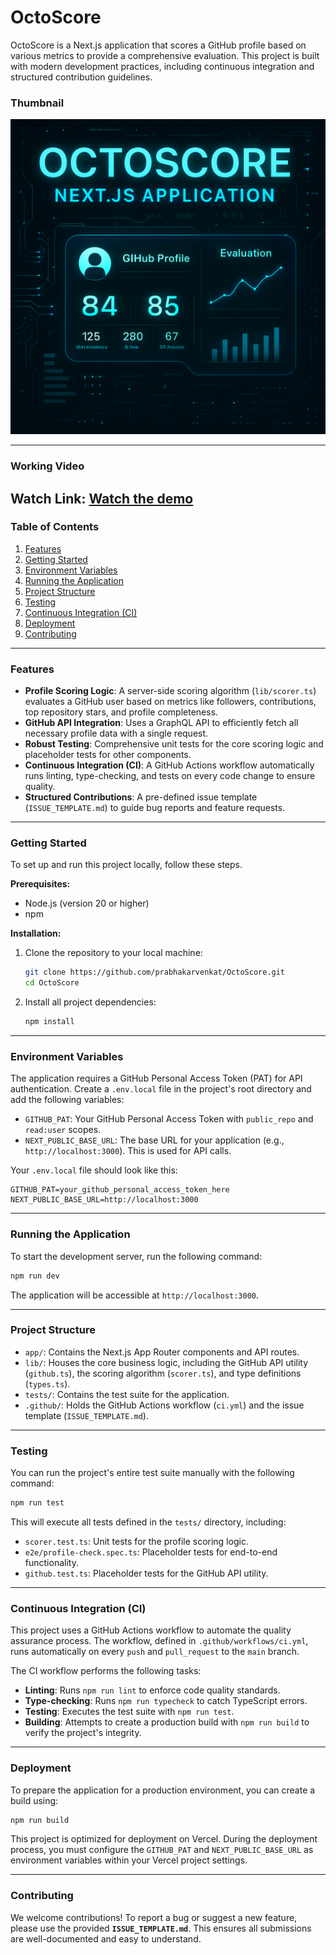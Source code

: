 # OctoScore

OctoScore is a Next.js application that scores a GitHub profile based on various metrics to provide a comprehensive evaluation. This project is built with modern development practices, including continuous integration and structured contribution guidelines.

### Thumbnail
![Picture](https://github.com/prabhakarvenkat/OctoScore/blob/8a8d3aa900bf6da72652d7468cc53b9a90fbef60/octoscore/thumbnail.png)

-----
### Working Video

Watch Link: [Watch the demo](<https://youtu.be/_Nz4VhuS5NU>)
-----

### Table of Contents

1.  [Features](#features)
2.  [Getting Started](#getting-started)
3.  [Environment Variables](#environment-variables)
4.  [Running the Application](#running-the-application)
5.  [Project Structure](#project-structure)
6.  [Testing](#testing)
7.  [Continuous Integration (CI)](#continuous-integration-ci)
8.  [Deployment](#deployment)
9.  [Contributing](#contributing)

-----

### Features

  - **Profile Scoring Logic**: A server-side scoring algorithm (`lib/scorer.ts`) evaluates a GitHub user based on metrics like followers, contributions, top repository stars, and profile completeness.
  - **GitHub API Integration**: Uses a GraphQL API to efficiently fetch all necessary profile data with a single request.
  - **Robust Testing**: Comprehensive unit tests for the core scoring logic and placeholder tests for other components.
  - **Continuous Integration (CI)**: A GitHub Actions workflow automatically runs linting, type-checking, and tests on every code change to ensure quality.
  - **Structured Contributions**: A pre-defined issue template (`ISSUE_TEMPLATE.md`) to guide bug reports and feature requests.

-----

### Getting Started

To set up and run this project locally, follow these steps.

**Prerequisites:**

  * Node.js (version 20 or higher)
  * npm

**Installation:**

1.  Clone the repository to your local machine:
    ```bash
    git clone https://github.com/prabhakarvenkat/OctoScore.git
    cd OctoScore
    ```
2.  Install all project dependencies:
    ```bash
    npm install
    ```

-----

### Environment Variables

The application requires a GitHub Personal Access Token (PAT) for API authentication. Create a `.env.local` file in the project's root directory and add the following variables:

  - `GITHUB_PAT`: Your GitHub Personal Access Token with `public_repo` and `read:user` scopes.
  - `NEXT_PUBLIC_BASE_URL`: The base URL for your application (e.g., `http://localhost:3000`). This is used for API calls.

Your `.env.local` file should look like this:

```
GITHUB_PAT=your_github_personal_access_token_here
NEXT_PUBLIC_BASE_URL=http://localhost:3000
```

-----

### Running the Application

To start the development server, run the following command:

```bash
npm run dev
```

The application will be accessible at `http://localhost:3000`.

-----

### Project Structure

  - `app/`: Contains the Next.js App Router components and API routes.
  - `lib/`: Houses the core business logic, including the GitHub API utility (`github.ts`), the scoring algorithm (`scorer.ts`), and type definitions (`types.ts`).
  - `tests/`: Contains the test suite for the application.
  - `.github/`: Holds the GitHub Actions workflow (`ci.yml`) and the issue template (`ISSUE_TEMPLATE.md`).

-----

### Testing

You can run the project's entire test suite manually with the following command:

```bash
npm run test
```

This will execute all tests defined in the `tests/` directory, including:

  - `scorer.test.ts`: Unit tests for the profile scoring logic.
  - `e2e/profile-check.spec.ts`: Placeholder tests for end-to-end functionality.
  - `github.test.ts`: Placeholder tests for the GitHub API utility.

-----

### Continuous Integration (CI)

This project uses a GitHub Actions workflow to automate the quality assurance process. The workflow, defined in `.github/workflows/ci.yml`, runs automatically on every `push` and `pull_request` to the `main` branch.

The CI workflow performs the following tasks:

  - **Linting**: Runs `npm run lint` to enforce code quality standards.
  - **Type-checking**: Runs `npm run typecheck` to catch TypeScript errors.
  - **Testing**: Executes the test suite with `npm run test`.
  - **Building**: Attempts to create a production build with `npm run build` to verify the project's integrity.

-----

### Deployment

To prepare the application for a production environment, you can create a build using:

```bash
npm run build
```

This project is optimized for deployment on Vercel. During the deployment process, you must configure the `GITHUB_PAT` and `NEXT_PUBLIC_BASE_URL` as environment variables within your Vercel project settings.

-----

### Contributing

We welcome contributions\! To report a bug or suggest a new feature, please use the provided **`ISSUE_TEMPLATE.md`**. This ensures all submissions are well-documented and easy to understand.
